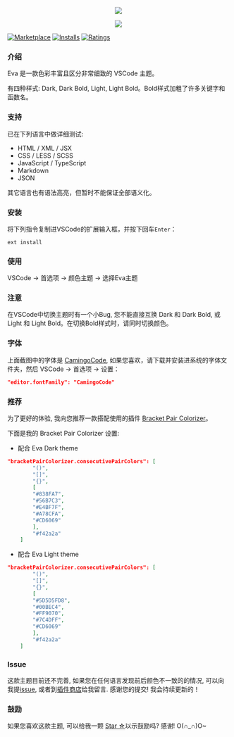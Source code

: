 <p align="center"><img src="https://github.com/fisheva/Photo/blob/master/Eva-VSCode-Theme/Screenshot/Eva-Dark.png?raw=true"></p>
<p align="center"><img src="https://github.com/fisheva/Photo/blob/master/Eva-VSCode-Theme/Screenshot/Eva-Light.png?raw=true"></p>

[![Marketplace](http://vsmarketplacebadge.apphb.com/version/fisheva.eva-vscode-theme.svg)](https://marketplace.visualstudio.com/items/fisheva.eva-vscode-theme) [![Installs](http://vsmarketplacebadge.apphb.com/installs/fisheva.eva-vscode-theme.svg)](https://marketplace.visualstudio.com/items/fisheva.eva-vscode-theme) [![Ratings](http://vsmarketplacebadge.apphb.com/rating-short/fisheva.eva-vscode-theme.svg)](https://marketplace.visualstudio.com/items/fisheva.eva-vscode-theme)

### 介绍
Eva 是一款色彩丰富且区分非常细致的 VSCode 主题。

有四种样式: Dark, Dark Bold, Light, Light Bold。Bold样式加粗了许多关键字和函数名。

### 支持
已在下列语言中做详细测试:
- HTML / XML / JSX
- CSS / LESS / SCSS
- JavaScript / TypeScript
- Markdown
- JSON

其它语言也有语法高亮，但暂时不能保证全部语义化。

### 安装
将下列指令复制进VSCode的扩展输入框，并按下回车`Enter`：
```shell
ext install
```
### 使用
VSCode → 首选项 → 颜色主题 → 选择Eva主题

### 注意
在VSCode中切换主题时有一个小Bug, 您不能直接互换 Dark 和 Dark Bold, 或 Light 和 Light Bold。在切换Bold样式时，请同时切换颜色。

### 字体
上面截图中的字体是 [CamingoCode](https://www.fontsquirrel.com/fonts/camingocode), 如果您喜欢，请下载并安装进系统的字体文件夹，然后 VSCode → 首选项 → 设置：
```json
"editor.fontFamily": "CamingoCode"
```
### 推荐
为了更好的体验, 我向您推荐一款搭配使用的插件 [Bracket Pair Colorizer](https://marketplace.visualstudio.com/items?itemName=CoenraadS.bracket-pair-colorizer)。

下面是我的 Bracket Pair Colorizer 设置:

- 配合 Eva Dark theme
```json
"bracketPairColorizer.consecutivePairColors": [
        "()",
        "[]",
        "{}",
        [
        "#838FA7",
        "#56B7C3",
        "#E4BF7F",
        "#A78CFA",
        "#CD6069"
        ],
        "#f42a2a"
    ]
```

- 配合 Eva Light theme
```json
"bracketPairColorizer.consecutivePairColors": [
        "()",
        "[]",
        "{}",
        [
        "#5D5D5FD8",
        "#00BEC4",
        "#FF9070",
        "#7C4DFF",
        "#CD6069"
        ],
        "#f42a2a"
    ]
```

### Issue
这款主题目前还不完善, 如果您在任何语言发现前后颜色不一致的的情况, 可以向我提[issue](https://github.com/fisheva/Eva-code-themes), 或者到[插件商店](https://marketplace.visualstudio.com/items/fisheva.eva-vscode-theme)给我留言. 感谢您的提交! 我会持续更新的！

### 鼓励
如果您喜欢这款主题, 可以给我一颗 [Star ☆](https://github.com/fisheva/Eva-VSCode-Theme)以示鼓励吗? 感谢! O(∩_∩)O~
